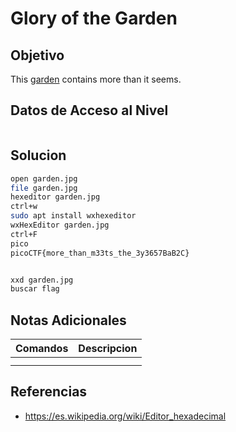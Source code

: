 # Glory of the Garden
## Objetivo
This [garden](https://jupiter.challenges.picoctf.org/static/43c4743b3946f427e883f6b286f47467/garden.jpg) contains more than it seems.

## Datos de Acceso al Nivel
```
```
## Solucion
```Bash
open garden.jpg
file garden.jpg
hexeditor garden.jpg
ctrl+w
sudo apt install wxhexeditor
wxHexEditor garden.jpg
ctrl+F
pico
picoCTF{more_than_m33ts_the_3y3657BaB2C}


xxd garden.jpg
buscar flag
```
## Notas Adicionales
|**Comandos**|**Descripcion**|
|--------|-------------|
|||
|||
## Referencias
* https://es.wikipedia.org/wiki/Editor_hexadecimal